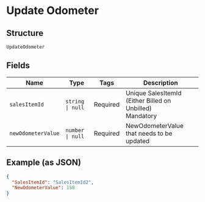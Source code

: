 
# Update Odometer

## Structure

`UpdateOdometer`

## Fields

| Name | Type | Tags | Description |
|  --- | --- | --- | --- |
| `salesItemId` | `string \| null` | Required | Unique SalesItemId (Either Billed on Unbilled)<br>Mandatory |
| `newOdometerValue` | `number \| null` | Required | NewOdometerValue that needs to be updated |

## Example (as JSON)

```json
{
  "SalesItemId": "SalesItemId2",
  "NewOdometerValue": 158
}
```

